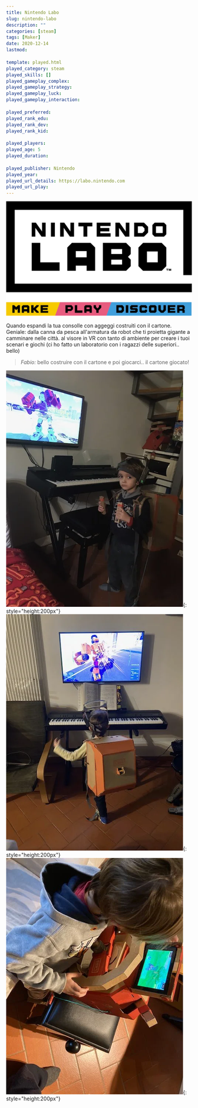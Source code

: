 ```yaml
---
title: Nintendo Labo
slug: nintendo-labo
description: ""
categories: [steam]
tags: [Maker]
date: 2020-12-14
lastmod: 

template: played.html
played_category: steam
played_skills: []
played_gameplay_complex: 
played_gameplay_strategy: 
played_gameplay_luck: 
played_gameplay_interaction: 

played_preferred: 
played_rank_edu: 
played_rank_dev: 
played_rank_kid: 

played_players: 
played_age: 5
played_duration: 

played_publisher: Nintendo
played_year: 
played_url_details: https://labo.nintendo.com
played_url_play: 
---
```


![](img/nintendo-labo-logo.webp)

Quando espandi la tua consolle con aggeggi costruiti con il cartone. Geniale: dalla canna da pesca all'armatura da robot che ti proietta gigante a camminare nelle città.
al visore in VR con tanto di ambiente per creare i tuoi scenari e giochi (ci ho fatto un laboratorio con i ragazzi delle superiori.. bello)

> *Fabio:*
> bello costruire con il cartone e poi giocarci.. il cartone giocato!

![](img/nintendo_labo.webp){: style="height:200px"}
![](img/nintento_labo_1.webp){: style="height:200px"}
![](img/nintento_labo_2.webp){: style="height:200px"}
